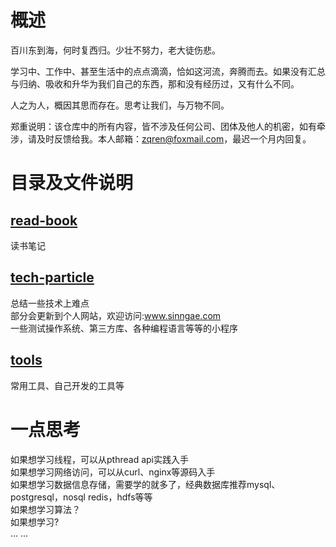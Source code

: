 # 概述
百川东到海，何时复西归。少壮不努力，老大徒伤悲。

学习中、工作中、甚至生活中的点点滴滴，恰如这河流，奔腾而去。如果没有汇总与归纳、吸收和升华为我们自己的东西，那和没有经历过，又有什么不同。

人之为人，概因其思而存在。思考让我们，与万物不同。

郑重说明：该仓库中的所有内容，皆不涉及任何公司、团体及他人的机密，如有牵涉，请及时反馈给我。本人邮箱：zqren@foxmail.com，最迟一个月内回复。

# 目录及文件说明
## [read-book](read-book/README.md)
读书笔记

## [tech-particle](tech-particle/README.md)
总结一些技术上难点  
部分会更新到个人网站，欢迎访问:www.sinngae.com  
一些测试操作系统、第三方库、各种编程语言等等的小程序  

## [tools](tools/README.md)
常用工具、自己开发的工具等

# 一点思考
如果想学习线程，可以从pthread api实践入手  
如果想学习网络访问，可以从curl、nginx等源码入手  
如果想学习数据信息存储，需要学的就多了，经典数据库推荐mysql、postgresql，nosql redis，hdfs等等  
如果想学习算法？  
如果想学习?  
... ...
